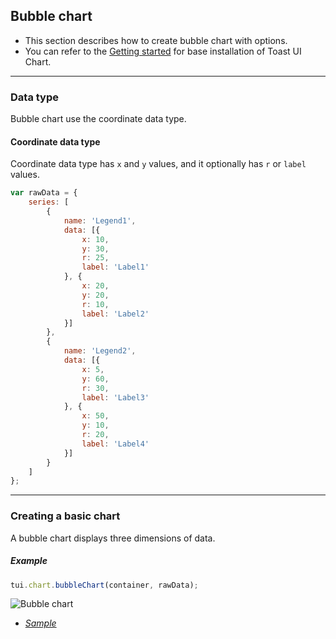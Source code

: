 ## Bubble chart
* This section describes how to create bubble chart with options.
* You can refer to the [Getting started](getting-started.md) for base installation of Toast UI Chart.

***

### Data type
Bubble chart use the coordinate data type.

#### Coordinate data type
Coordinate data type has `x` and `y` values, and it optionally has `r` or `label` values.


```javascript
var rawData = {
    series: [
        {
            name: 'Legend1',
            data: [{
                x: 10,
                y: 30,
                r: 25,
                label: 'Label1'
            }, {
                x: 20,
                y: 20,
                r: 10,
                label: 'Label2'
            }]
        },
        {
            name: 'Legend2',
            data: [{
                x: 5,
                y: 60,
                r: 30,
                label: 'Label3'
            }, {
                x: 50,
                y: 10,
                r: 20,
                label: 'Label4'
            }]
        }
    ]
};
```


***

### Creating a basic chart
A bubble chart displays three dimensions of data.

##### Example

```javascript
tui.chart.bubbleChart(container, rawData);
```

![Bubble chart](https://cloud.githubusercontent.com/assets/2888775/14973926/81e3feba-1129-11e6-86da-430110b240b5.png)

* _[Sample](https://nhnent.github.io/tui.chart/latest/tutorial-example05-01-bubble-chart-basic.html)_
